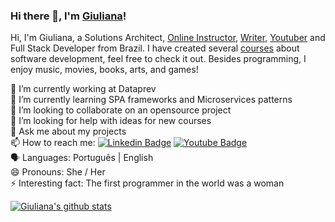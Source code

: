 ### Hi there 👋, I'm [Giuliana](https://www.linkedin.com/in/giulianabezerra/)! 

Hi, I'm Giuliana, a Solutions Architect, [Online Instructor](https://www.udemy.com/user/giuliana-silva-bezerra/), [Writer](https://medium.com/@giu.drawer), [Youtuber](https://shorturl.at/hkmY6) and Full Stack Developer from Brazil. I have created several [courses](https://www.udemy.com/user/giuliana-silva-bezerra/) about software development, feel free to check it out. Besides programming, I enjoy music, movies, books, arts, and games!

🔭 I’m currently working at Dataprev <br/>
🌱 I’m currently learning SPA frameworks and Microservices patterns <br/>
👯 I’m looking to collaborate on an opensource project <br/>
🤔 I’m looking for help with ideas for new courses <br/>
💬 Ask me about my projects <br/>
📫 How to reach me: [![Linkedin Badge](https://img.shields.io/badge/-GiulianaBezerra-blue?style=flat-square&logo=Linkedin&logoColor=white&link=https://www.linkedin.com/in/giulianabezerra/)](https://www.linkedin.com/in/giulianabezerra/)
[![Youtube Badge](https://img.shields.io/badge/-@giulianabezerra-c14438?style=flat-square&logo=Youtube&logoColor=white&link=https://youtube.com/@giulianabezerra)](https://youtube.com/@giulianabezerra)<br/>
:speaking_head: Languages: Português | English <br/>
😄 Pronouns: She / Her <br/>
⚡ Interesting fact: The first programmer in the world was a woman 

[![Giuliana's github stats](https://github-readme-stats.vercel.app/api?username=giuliana-bezerra&include_all_commits=true&count_private=true&show_icons=true&theme=default)](https://github.com/anuraghazra/github-readme-stats)
